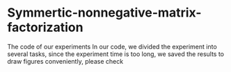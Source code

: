 # Symmertic-nonnegative-matrix-factorization
The code of our experiments
In our code, we divided the experiment into several tasks, since the experiment time
is too long, we saved the results to draw figures conveniently, please check 
